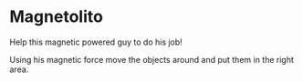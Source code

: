 # Magnetolito
Help this magnetic powered guy to do his job!

Using his magnetic force move the objects around and put them in the right area.
